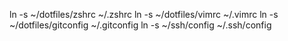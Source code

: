 ln -s ~/dotfiles/zshrc ~/.zshrc
ln -s ~/dotfiles/vimrc ~/.vimrc
ln -s ~/dotfiles/gitconfig ~/.gitconfig
ln -s ~/ssh/config ~/.ssh/config
